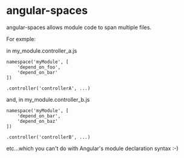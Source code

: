 angular-spaces
=====

angular-spaces allows module code to span multiple files.

For exmple:

in my_module.controller_a.js

	namespace('myModule', [
		'depend_on_foo',
		'depend_on_bar'
	])

	.controller('controllerA', ...)


and, in my_module.controller_b.js

	namespace('myModule', [
		'depend_on_bar',
		'depend_on_baz'
	])

	.controller('controllerB', ...)

etc...which you can't do with Angular's module declaration syntax :-)


